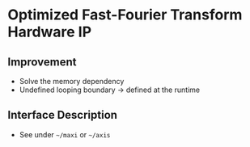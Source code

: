 # Optimized Fast-Fourier Transform Hardware IP

## Improvement

- Solve the memory dependency
- Undefined looping boundary -> defined at the runtime

## Interface Description

- See under `~/maxi` or `~/axis`


